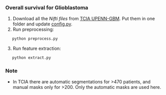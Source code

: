 ### Overall survival for Glioblastoma

1. Download all the _Nifti files_ from [TCIA UPENN-GBM](https://wiki.cancerimagingarchive.net/pages/viewpage.action?pageId=70225642#70225642c94d520b7b5f42e7925602d723412459). Put them in one folder and update [config.py](radhub/LNDb/config.py).
2. Run preprocessing:

```bash
   python preprocess.py
```

3. Run feature extraction:

```bash
   python extract.py
```

### Note

- In TCIA there are automatic segmentations for >470 patients, and manual masks only for >200. Only the automatic masks are used here.
